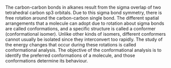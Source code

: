 The carbon-carbon bonds in alkanes result from the sigma overlap of two tetrahedral carbon sp3 orbitals. Due to this sigma bond symmetry, there is free rotation around the carbon-carbon single bond. The different spatial arrangements that a molecule can adopt due to rotation about sigma bonds are called conformations, and a specific structure is called a conformer (conformational isomer). Unlike other kinds of isomers, different conformers cannot usually be isolated since they interconvert too rapidly. The study of the energy changes that occur during these rotations is called conformational analysis. The objective of the conformational analysis is to identify the preferred conformations of a molecule, and those conformations determine its behaviour.

